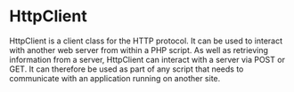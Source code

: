HttpClient
==========
HttpClient is a client class for the HTTP protocol. It can be used to interact with another web server from within a PHP script. As well as retrieving information from a server, HttpClient can interact with a server via POST or GET. It can therefore be used as part of any script that needs to communicate with an application running on another site.
